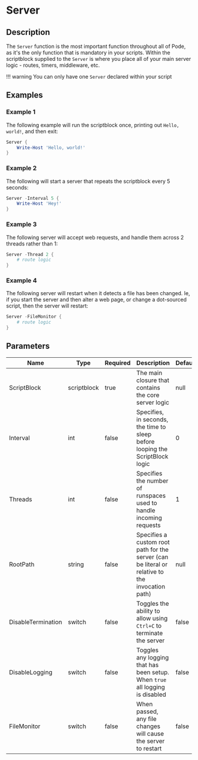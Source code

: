 # Server

## Description

The `Server` function is the most important function throughout all of Pode, as it's the only function that is mandatory in your scripts. Within the scriptblock supplied to the `Server` is where you place all of your main server logic - routes, timers, middleware, etc.

!!! warning
    You can only have one `Server` declared within your script

## Examples

### Example 1

The following example will run the scriptblock once, printing out `Hello, world!`, and then exit:

```powershell
Server {
    Write-Host 'Hello, world!'
}
```

### Example 2

The following will start a server that repeats the scriptblock every 5 seconds:

```powershell
Server -Interval 5 {
    Write-Host 'Hey!'
}
```

### Example 3

The following server will accept web requests, and handle them across 2 threads rather than 1:

```powershell
Server -Thread 2 {
    # route logic
}
```

### Example 4

The following server will restart when it detects a file has been changed. Ie, if you start the server and then alter a web page, or change a dot-sourced script, then the server will restart:

```powershell
Server -FileMonitor {
    # route logic
}
```

## Parameters

| Name | Type | Required | Description | Default |
| ---- | ---- | -------- | ----------- | ------- |
| ScriptBlock | scriptblock | true | The main closure that contains the core server logic | null |
| Interval | int | false | Specifies, in seconds, the time to sleep before looping the ScriptBlock logic | 0 |
| Threads | int | false | Specifies the number of runspaces used to handle incoming requests | 1 |
| RootPath | string | false | Specifies a custom root path for the server (can be literal or relative to the invocation path) | null |
| DisableTermination | switch | false | Toggles the ability to allow using `Ctrl+C` to terminate the server | false |
| DisableLogging | switch | false | Toggles any logging that has been setup. When `true` all logging is disabled | false |
| FileMonitor | switch | false | When passed, any file changes will cause the server to restart | false |
